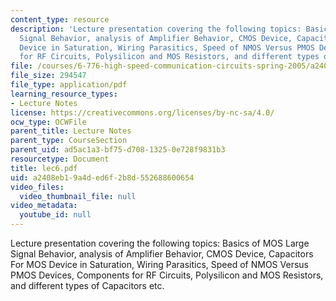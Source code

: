 ```yaml
---
content_type: resource
description: 'Lecture presentation covering the following topics: Basics of MOS Large
  Signal Behavior, analysis of Amplifier Behavior, CMOS Device, Capacitors For MOS
  Device in Saturation, Wiring Parasitics, Speed of NMOS Versus PMOS Devices, Components
  for RF Circuits, Polysilicon and MOS Resistors, and different types of Capacitors  etc.'
file: /courses/6-776-high-speed-communication-circuits-spring-2005/a2408eb19a4ded6f2b8d552688600654_lec6.pdf
file_size: 294547
file_type: application/pdf
learning_resource_types:
- Lecture Notes
license: https://creativecommons.org/licenses/by-nc-sa/4.0/
ocw_type: OCWFile
parent_title: Lecture Notes
parent_type: CourseSection
parent_uid: ad5ac1a3-bf75-d708-1325-0e728f9831b3
resourcetype: Document
title: lec6.pdf
uid: a2408eb1-9a4d-ed6f-2b8d-552688600654
video_files:
  video_thumbnail_file: null
video_metadata:
  youtube_id: null
---
```

Lecture presentation covering the following topics: Basics of MOS Large Signal Behavior, analysis of Amplifier Behavior, CMOS Device, Capacitors For MOS Device in Saturation, Wiring Parasitics, Speed of NMOS Versus PMOS Devices, Components for RF Circuits, Polysilicon and MOS Resistors, and different types of Capacitors  etc.